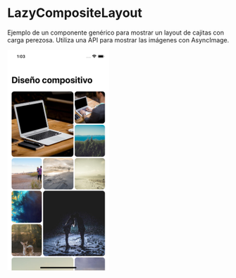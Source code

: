 # LazyCompositeLayout
Ejemplo de un componente genérico para mostrar un layout de cajitas con carga perezosa. Utiliza una API para mostrar las imágenes con AsyncImage.

<img src="https://github.com/EMLCoding/LazyCompositeLayout/blob/master/appImages/main_screen.png" height="500"/>
